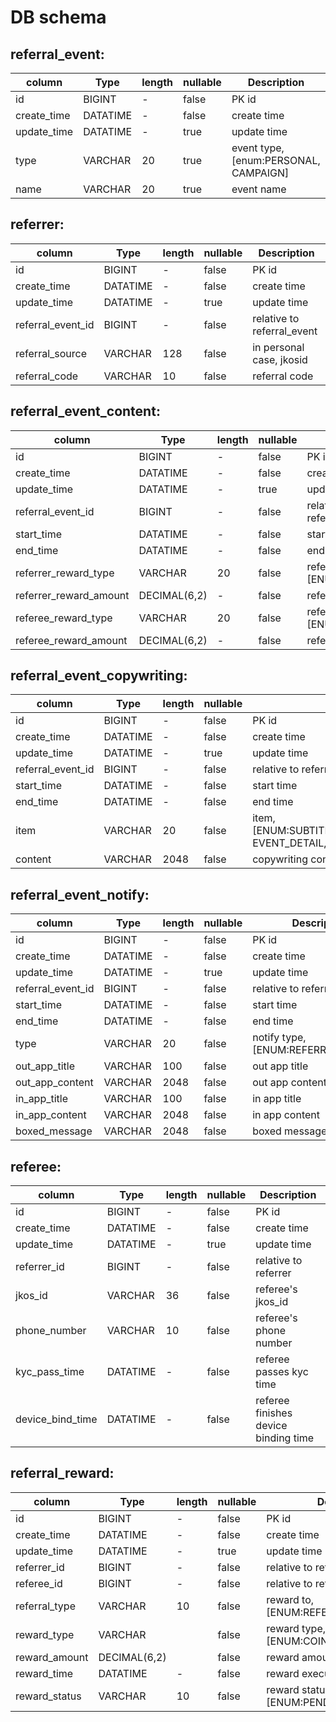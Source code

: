 # DB schema

## referral_event:
| column      | Type     | length | nullable | Description                           |
|-------------|----------|--------|----------|---------------------------------------|
| id          | BIGINT   | -      | false    | PK id                                 |
| create_time | DATATIME | -      | false    | create time                           |
| update_time | DATATIME | -      | true     | update time                           |
| type        | VARCHAR  | 20     | true     | event type, [enum:PERSONAL, CAMPAIGN] |
| name        | VARCHAR  | 20     | true     | event name                            |

## referrer:
| column            | Type     | length | nullable | Description                |
|-------------------|----------|--------|----------|----------------------------|
| id                | BIGINT   | -      | false    | PK id                      |
| create_time       | DATATIME | -      | false    | create time                |
| update_time       | DATATIME | -      | true     | update time                |
| referral_event_id | BIGINT   | -      | false    | relative to referral_event |
| referral_source   | VARCHAR  | 128    | false    | in personal case, jkosid   |
| referral_code     | VARCHAR  | 10     | false    | referral code              |

## referral_event_content:
| column                 | Type         | length | nullable | Description                              |
|------------------------|--------------|--------|----------|------------------------------------------|
| id                     | BIGINT       | -      | false    | PK id                                    |
| create_time            | DATATIME     | -      | false    | create time                              |
| update_time            | DATATIME     | -      | true     | update time                              |
| referral_event_id      | BIGINT       | -      | false    | relative to referral_event               |
| start_time             | DATATIME     | -      | false    | start time                               |
| end_time               | DATATIME     | -      | false    | end time                                 |
| referrer_reward_type   | VARCHAR      | 20     | false    | referrer reward type, [ENUM:COIN,COUPON] |
| referrer_reward_amount | DECIMAL(6,2) | -      | false    | referrer reward amount                   |
| referee_reward_type    | VARCHAR      | 20     | false    | referee reward type, [ENUM:COIN,COUPON]  |
| referee_reward_amount  | DECIMAL(6,2) | -      | false    | referee reward amount                    |

## referral_event_copywriting:
| column            | Type     | length | nullable | Description                                                                                   |
|-------------------|----------|--------|----------|-----------------------------------------------------------------------------------------------|
| id                | BIGINT   | -      | false    | PK id                                                                                         |
| create_time       | DATATIME | -      | false    | create time                                                                                   |
| update_time       | DATATIME | -      | true     | update time                                                                                   |
| referral_event_id | BIGINT   | -      | false    | relative to referral_event                                                                    |
| start_time        | DATATIME | -      | false    | start time                                                                                    |
| end_time          | DATATIME | -      | false    | end time                                                                                      |
| item              | VARCHAR  | 20     | false    | item, [ENUM:SUBTITLE,SHARE_MESSAGE,KYC_VALIDATION,<br />EVENT_DETAIL,INVITE_STEPS,REMINDER_MESSAGE] |
| content           | VARCHAR  | 2048   | false    | copywriting content, json string format                                                       |

## referral_event_notify:
| column            | Type     | length | nullable | Description                          |
|-------------------|----------|--------|----------|--------------------------------------|
| id                | BIGINT   | -      | false    | PK id                                |
| create_time       | DATATIME | -      | false    | create time                          |
| update_time       | DATATIME | -      | true     | update time                          |
| referral_event_id | BIGINT   | -      | false    | relative to referral_event           |
| start_time        | DATATIME | -      | false    | start time                           |
| end_time          | DATATIME | -      | false    | end time                             |
| type              | VARCHAR  | 20     | false    | notify type, [ENUM:REFERRER,REFEREE] |
| out_app_title     | VARCHAR  | 100    | false    | out app title                        |
| out_app_content   | VARCHAR  | 2048   | false    | out app content                      |
| in_app_title      | VARCHAR  | 100    | false    | in app title                         |
| in_app_content    | VARCHAR  | 2048   | false    | in app content                       |
| boxed_message     | VARCHAR  | 2048   | false    | boxed message                        |

## referee:
| column           | Type     | length | nullable | Description                          |
|------------------|----------|--------|----------|--------------------------------------|
| id               | BIGINT   | -      | false    | PK id                                |
| create_time      | DATATIME | -      | false    | create time                          |
| update_time      | DATATIME | -      | true     | update time                          |
| referrer_id      | BIGINT   | -      | false    | relative to referrer                 |
| jkos_id          | VARCHAR  | 36     | false    | referee's jkos_id                    |
| phone_number     | VARCHAR  | 10     | false    | referee's phone number               |
| kyc_pass_time    | DATATIME | -      | false    | referee passes kyc time              |
| device_bind_time | DATATIME | -      | false    | referee finishes device binding time |

## referral_reward:
| column        | Type         | length | nullable | Description                                |
|---------------|--------------|--------|----------|--------------------------------------------|
| id            | BIGINT       | -      | false    | PK id                                      |
| create_time   | DATATIME     | -      | false    | create time                                |
| update_time   | DATATIME     | -      | true     | update time                                |
| referrer_id   | BIGINT       | -      | false    | relative to referrer                       |
| referee_id    | BIGINT       | -      | false    | relative to referee                        |
| referral_type | VARCHAR      | 10     | false    | reward to, [ENUM:REFERRER,REFEREE]         |
| reward_type   | VARCHAR      |        | false    | reward type, [ENUM:COIN,COUPON]            |
| reward_amount | DECIMAL(6,2) |        | false    | reward amount                              |
| reward_time   | DATATIME     | -      | false    | reward execution time                      |
| reward_status | VARCHAR      | 10     | false    | reward status, [ENUM:PENDING,SUCCESS,FAIL] |
